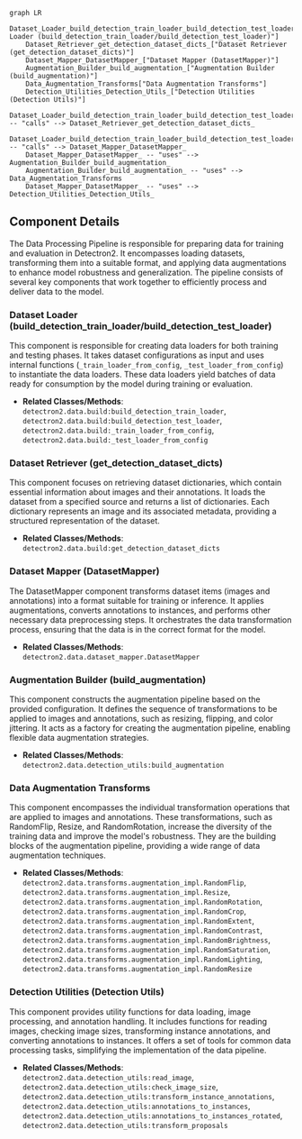 ```mermaid
graph LR
    Dataset_Loader_build_detection_train_loader_build_detection_test_loader_["Dataset Loader (build_detection_train_loader/build_detection_test_loader)"]
    Dataset_Retriever_get_detection_dataset_dicts_["Dataset Retriever (get_detection_dataset_dicts)"]
    Dataset_Mapper_DatasetMapper_["Dataset Mapper (DatasetMapper)"]
    Augmentation_Builder_build_augmentation_["Augmentation Builder (build_augmentation)"]
    Data_Augmentation_Transforms["Data Augmentation Transforms"]
    Detection_Utilities_Detection_Utils_["Detection Utilities (Detection Utils)"]
    Dataset_Loader_build_detection_train_loader_build_detection_test_loader_ -- "calls" --> Dataset_Retriever_get_detection_dataset_dicts_
    Dataset_Loader_build_detection_train_loader_build_detection_test_loader_ -- "calls" --> Dataset_Mapper_DatasetMapper_
    Dataset_Mapper_DatasetMapper_ -- "uses" --> Augmentation_Builder_build_augmentation_
    Augmentation_Builder_build_augmentation_ -- "uses" --> Data_Augmentation_Transforms
    Dataset_Mapper_DatasetMapper_ -- "uses" --> Detection_Utilities_Detection_Utils_
```

## Component Details

The Data Processing Pipeline is responsible for preparing data for training and evaluation in Detectron2. It encompasses loading datasets, transforming them into a suitable format, and applying data augmentations to enhance model robustness and generalization. The pipeline consists of several key components that work together to efficiently process and deliver data to the model.

### Dataset Loader (build_detection_train_loader/build_detection_test_loader)
This component is responsible for creating data loaders for both training and testing phases. It takes dataset configurations as input and uses internal functions (`_train_loader_from_config`, `_test_loader_from_config`) to instantiate the data loaders. These data loaders yield batches of data ready for consumption by the model during training or evaluation.
- **Related Classes/Methods**: `detectron2.data.build:build_detection_train_loader`, `detectron2.data.build:build_detection_test_loader`, `detectron2.data.build:_train_loader_from_config`, `detectron2.data.build:_test_loader_from_config`

### Dataset Retriever (get_detection_dataset_dicts)
This component focuses on retrieving dataset dictionaries, which contain essential information about images and their annotations. It loads the dataset from a specified source and returns a list of dictionaries. Each dictionary represents an image and its associated metadata, providing a structured representation of the dataset.
- **Related Classes/Methods**: `detectron2.data.build:get_detection_dataset_dicts`

### Dataset Mapper (DatasetMapper)
The DatasetMapper component transforms dataset items (images and annotations) into a format suitable for training or inference. It applies augmentations, converts annotations to instances, and performs other necessary data preprocessing steps. It orchestrates the data transformation process, ensuring that the data is in the correct format for the model.
- **Related Classes/Methods**: `detectron2.data.dataset_mapper.DatasetMapper`

### Augmentation Builder (build_augmentation)
This component constructs the augmentation pipeline based on the provided configuration. It defines the sequence of transformations to be applied to images and annotations, such as resizing, flipping, and color jittering. It acts as a factory for creating the augmentation pipeline, enabling flexible data augmentation strategies.
- **Related Classes/Methods**: `detectron2.data.detection_utils:build_augmentation`

### Data Augmentation Transforms
This component encompasses the individual transformation operations that are applied to images and annotations. These transformations, such as RandomFlip, Resize, and RandomRotation, increase the diversity of the training data and improve the model's robustness. They are the building blocks of the augmentation pipeline, providing a wide range of data augmentation techniques.
- **Related Classes/Methods**: `detectron2.data.transforms.augmentation_impl.RandomFlip`, `detectron2.data.transforms.augmentation_impl.Resize`, `detectron2.data.transforms.augmentation_impl.RandomRotation`, `detectron2.data.transforms.augmentation_impl.RandomCrop`, `detectron2.data.transforms.augmentation_impl.RandomExtent`, `detectron2.data.transforms.augmentation_impl.RandomContrast`, `detectron2.data.transforms.augmentation_impl.RandomBrightness`, `detectron2.data.transforms.augmentation_impl.RandomSaturation`, `detectron2.data.transforms.augmentation_impl.RandomLighting`, `detectron2.data.transforms.augmentation_impl.RandomResize`

### Detection Utilities (Detection Utils)
This component provides utility functions for data loading, image processing, and annotation handling. It includes functions for reading images, checking image sizes, transforming instance annotations, and converting annotations to instances. It offers a set of tools for common data processing tasks, simplifying the implementation of the data pipeline.
- **Related Classes/Methods**: `detectron2.data.detection_utils:read_image`, `detectron2.data.detection_utils:check_image_size`, `detectron2.data.detection_utils:transform_instance_annotations`, `detectron2.data.detection_utils:annotations_to_instances`, `detectron2.data.detection_utils:annotations_to_instances_rotated`, `detectron2.data.detection_utils:transform_proposals`
